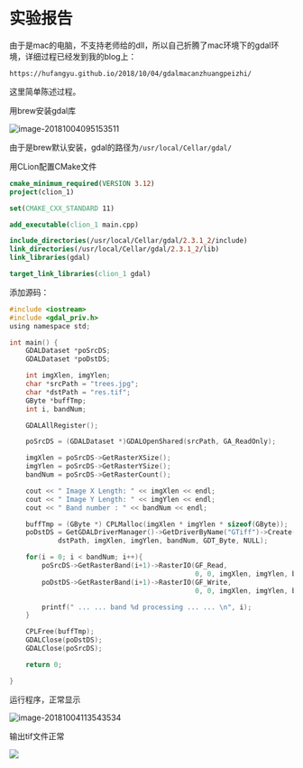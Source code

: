# 实验报告

由于是mac的电脑，不支持老师给的dll，所以自己折腾了mac环境下的gdal环境，详细过程已经发到我的blog上：

`https://hufangyu.github.io/2018/10/04/gdalmacanzhuangpeizhi/`

这里简单陈述过程。

用brew安装gdal库

![image-20181004095153511](https://ws1.sinaimg.cn/large/006aaBRuly1fvw4dda35jj317m03atc3.jpg)

由于是brew默认安装，gdal的路径为`/usr/local/Cellar/gdal/`

用CLion配置CMake文件

```cmake
cmake_minimum_required(VERSION 3.12)
project(clion_1)

set(CMAKE_CXX_STANDARD 11)

add_executable(clion_1 main.cpp)

include_directories(/usr/local/Cellar/gdal/2.3.1_2/include)
link_directories(/usr/local/Cellar/gdal/2.3.1_2/lib)
link_libraries(gdal)

target_link_libraries(clion_1 gdal)


```

添加源码：

```C
#include <iostream>
#include <gdal_priv.h>
using namespace std;

int main() {
    GDALDataset *poSrcDS;
    GDALDataset *poDstDS;

    int imgXlen, imgYlen;
    char *srcPath = "trees.jpg";
    char *dstPath = "res.tif";
    GByte *buffTmp;
    int i, bandNum;

    GDALAllRegister();

    poSrcDS = (GDALDataset *)GDALOpenShared(srcPath, GA_ReadOnly);

    imgXlen = poSrcDS->GetRasterXSize();
    imgYlen = poSrcDS->GetRasterYSize();
    bandNum = poSrcDS->GetRasterCount();

    cout << " Image X Length: " << imgXlen << endl;
    cout << " Image Y Length: " << imgYlen << endl;
    cout << " Band number : " << bandNum << endl;

    buffTmp = (GByte *) CPLMalloc(imgXlen * imgYlen * sizeof(GByte));
    poDstDS = GetGDALDriverManager()->GetDriverByName("GTiff")->Create(
            dstPath, imgXlen, imgYlen, bandNum, GDT_Byte, NULL);

    for(i = 0; i < bandNum; i++){
        poSrcDS->GetRasterBand(i+1)->RasterIO(GF_Read,
                                              0, 0, imgXlen, imgYlen, buffTmp, imgXlen, imgYlen, GDT_Byte, 0, 0);
        poDstDS->GetRasterBand(i+1)->RasterIO(GF_Write,
                                              0, 0, imgXlen, imgYlen, buffTmp, imgXlen, imgYlen, GDT_Byte, 0, 0);

        printf(" ... ... band %d processing ... ... \n", i);
    }

    CPLFree(buffTmp);
    GDALClose(poDstDS);
    GDALClose(poSrcDS);

    return 0;

}

```

运行程序，正常显示

![image-20181004113543534](https://ws1.sinaimg.cn/large/006aaBRuly1fvw4dd9r1hj318y0badiy.jpg)

输出tif文件正常

![](https://ws1.sinaimg.cn/large/006aaBRuly1fvyutymcj6j31640u61kx.jpg)

